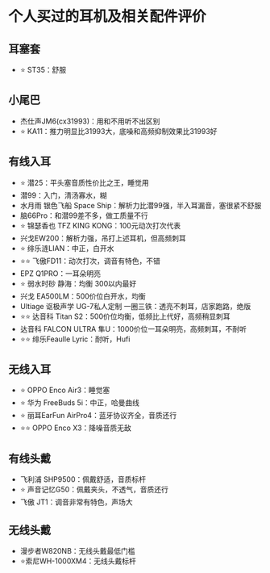 # 个人买过的耳机及相关配件评价

## 耳塞套

- ⭐ ST35：舒服

## 小尾巴

- 杰仕声JM6(cx31993)：用和不用听不出区别
- ⭐ KA11：推力明显比31993大，底噪和高频抑制效果比31993好

## 有线入耳

- ⭐ 潜25：平头塞音质性价比之王，睡觉用
- 潜99：入门，清汤寡水，糊
- 水月雨 银色飞船 Space Ship：解析力比潜99强，半入耳漏音，塞很紧不舒服
- 脑66Pro：和潜99差不多，做工质量不行
- ⭐ 锦瑟香也 TFZ KING KONG：100元动次打次代表
- 兴戈EW200：解析力强，吊打上述耳机，但高频刺耳
- ⭐ 绯乐涟LIAN：中正，白开水
- ⭐⭐ 飞傲FD11：动次打次，调音有特色，不错
- EPZ Q1PRO：一耳朵明亮
- ⭐ 弱水时砂 静海：均衡 300以内最好
- 兴戈 EA500LM：500价位白开水，均衡
- Ultiage 讴极声学 UG-7私人定制 一圈三铁：透亮不刺耳，店家跑路，绝版
- ⭐⭐ 达音科 Titan S2：500价位均衡，低频比上代好，高频稍显刺耳
- 达音科 FALCON ULTRA 隼U：1000价位一耳朵明亮，高频刺耳，不耐听
- ⭐⭐ 绯乐Feaulle Lyric：耐听，Hufi

## 无线入耳

- ⭐ OPPO Enco Air3：睡觉塞
- ⭐ 华为 FreeBuds 5i：中正，哈曼曲线
- ⭐ 丽耳EarFun AirPro4：蓝牙协议齐全，音质还行
- ⭐⭐ OPPO Enco X3：降噪音质无敌

## 有线头戴

- 飞利浦 SHP9500：佩戴舒适，音质标杆
- ⭐ 声音记忆G50：佩戴夹头，不透气，音质还行
- 飞傲 JT1：调音非常有特色，声场大

## 无线头戴

- 漫步者W820NB：无线头戴最低门槛
- ⭐索尼WH-1000XM4：无线头戴标杆